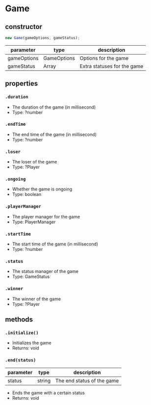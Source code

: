 # Game
## constructor
```js
new Game(gameOptions, gameStatus);
```
| parameter   | type          | description                 |
|-------------|---------------|-----------------------------|
| gameOptions | GameOptions   | Options for the game        |
| gameStatus  | Array<string> | Extra statuses for the game |

## properties
### `.duration`
- The duration of the game (in millisecond)
- Type: ?number

### `.endTime`
- The end time of the game (in millisecond)
- Type: ?number

### `.loser`
- The loser of the game
- Type: ?Player

### `.ongoing`
- Whether the game is ongoing
- Type: boolean

### `.playerManager`
- The player manager for the game
- Type: PlayerManager

### `.startTime`
- The start time of the game (in millisecond)
- Type: ?number

### `.status`
- The status manager of the game
- Type: GameStatus

### `.winner`
- The winner of the game
- Type: ?Player

## methods
### `.initialize()`
- Initializes the game
- Returns: void

### `.end(status)`
| parameter   | type          | description                |
|-------------|---------------|----------------------------|
| status      | string        | The end status of the game |
- Ends the game with a certain status
- Returns: void
